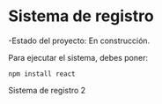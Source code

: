 <h1>Sistema de registro</h1>

-Estado del proyecto: En construcción.

Para ejecutar el sistema, debes poner:

```npm install react```

Sistema de registro 2 
